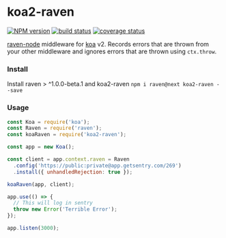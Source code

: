 # koa2-raven
[![NPM version][npm-image]][npm-url]
[![build status][travis-image]][travis-url]
[![coverage status][coveralls-img]][coveralls-url]

[npm-image]: https://img.shields.io/npm/v/koa2-raven.svg
[npm-url]: https://npmjs.org/package/koa2-raven
[travis-image]: https://travis-ci.org/scttcper/koa2-raven.svg
[travis-url]: https://travis-ci.org/scttcper/koa2-raven
[coveralls-img]: https://img.shields.io/coveralls/scttcper/koa2-raven.svg
[coveralls-url]: https://coveralls.io/github/scttcper/koa2-raven?branch=master

[raven-node](https://github.com/getsentry/raven-node) middleware for [koa](https://github.com/koajs/koa) v2. Records errors that are thrown from your other middleware and ignores errors that are thrown using `ctx.throw`.


### Install
Install raven > ^1.0.0-beta.1 and koa2-raven
```npm i raven@next koa2-raven --save```

### Usage

```javascript
const Koa = require('koa');
const Raven = require('raven');
const koaRaven = require('koa2-raven');

const app = new Koa();

const client = app.context.raven = Raven
  .config('https://public:private@app.getsentry.com/269')
  .install({ unhandledRejection: true });

koaRaven(app, client);

app.use(() => {
  // This will log in sentry
  throw new Error('Terrible Error');
});

app.listen(3000);
```
